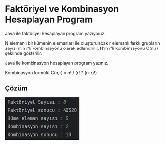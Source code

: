 # Faktöriyel ve Kombinasyon Hesaplayan Program
Java ile faktöriyel hesaplayan program yazıyoruz.

N elemanlı bir kümenin elemanları ile oluşturulacak r elemanlı farklı grupların sayısı n’in r’li kombinasyonu olarak adlandırılır. N’in r’li kombinasyonu C(n,r) şeklinde gösterilir.

Java ile kombinasyon hesaplayan program yazınız.

Kombinasyon formülü
C(n,r) = n! / (r! * (n-r)!)

## Çözüm

![1](images/1.png)
